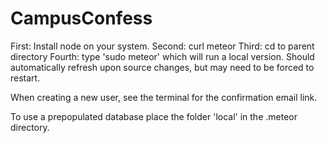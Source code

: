 CampusConfess
=============
First: Install node on your system. Second: curl meteor Third: cd to parent directory Fourth: type 'sudo meteor' which will run a local version. Should automatically refresh upon source changes, but may need to be forced to restart.

When creating a new user, see the terminal for the confirmation email link.

To use a prepopulated database place the folder 'local' in the .meteor directory.
